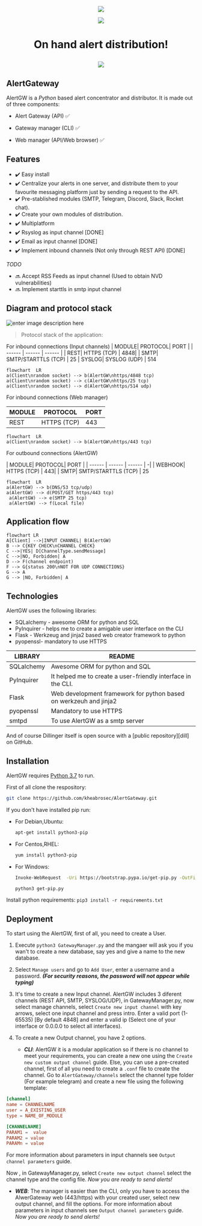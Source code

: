 


<p align="center">
  <img src="https://piwigo.camadera.com/upload/2022/07/04/20220704185624-e6d855f4.png"  />
</p>
<p align="center">
  <img src="https://snyk.io/test/github/kheabrosec/AlertGateway/badge.svg" />
</p>

<h1 align="center"> On hand alert distribution!

<p align="center">
  <img src="https://piwigo.camadera.com/upload/2022/07/04/20220704193044-a42eebc4.png" />
</p>

## AlertGateway
AlertGW is a *Python* based alert concentrator and distributor.
It is made out of three components:

 - Alert Gateway (API) ✅

  - Gateway manager (CLI) ✅  
  - Web manager (API/Web browser) ✅


## Features
 - ✔️ Easy install
 - ✔️ Centralize your alerts in one server, and distribute them to your favourite messaging platform just by sending a request to the API.
 - ✔️ Pre-stablished modules (SMTP, Telegram, Discord, Slack, Rocket chat).
 - ✔️ Create your own modules of distribution.
 - ✔️ Multiplatform
 - ✔️ Rsyslog as input channel [DONE]
 - ✔️ Email as input channel [DONE]
- ✔️ Implement inbound channels (Not only through REST API) [DONE]

_TODO_


 - 🔜  Accept RSS Feeds as input channel (Used to obtain NVD vulnerabilities)
 -  🔜 Implement starttls in smtp input channel

## Diagram and protocol stack
![enter image description here](https://piwigo.camadera.com/upload/2022/07/17/20220717140850-7e77104d.png)

> Protocol stack of the application:

For inbound connections (Input channels) 
| MODULE| PROTOCOL|  PORT |
| ------ | ------ | ------ | 
|  REST| HTTPS (TCP)  |  4848|
| SMTP| SMTP/STARTTLS (TCP) |  25
| SYSLOG| SYSLOG (UDP) |  514

````mermaid
flowchart  LR  
a(Client\nrandom socket) --> b(AlertGW\nhttps/4848 tcp)
a(Client\nrandom socket) --> c(AlertGW\nhttps/25 tcp)
a(Client\nrandom socket) --> d(AlertGW\nhttps/514 udp)
````
For inbound connections (Web manager)

| MODULE| PROTOCOL|  PORT |
| ------ | ------ | ------ |
|  REST| HTTPS (TCP)  |  443|

````mermaid
flowchart  LR  
a(Client\nrandom socket) --> b(AlertGW\nhttps/443 tcp)
````

For outbound connections (AlertGW)

| MODULE| PROTOCOL|  PORT |
| ------ | ------ | ------ | -|
| WEBHOOK| HTTPS (TCP)  |  443|
| SMTP| SMTP/STARTTLS (TCP) |  25

````mermaid
flowchart  LR  
a(AlertGW) --> b(DNS/53 tcp/udp)
a(AlertGW) --> d(POST/GET https/443 tcp)
 a(AlertGW) --> e(SMTP 25 tcp)
 a(AlertGW) --> f(Local file)
````

## Application flow
```mermaid
flowchart LR
A[Client] -->|INPUT CHANNEL| B(AlertGW)
B --> C{KEY CHECK\nCHANNEL CHECK}
C -->|YES| D[ChannelType.sendMessage]
C -->|NO, Forbidden| A
D --> F(channel endpoint)
F --> G{status 200\nNOT FOR UDP CONNECTIONS}
G --> A
G --> |NO, Forbidden| A
```
## Technologies

AlertGW uses the following libraries:

- SQLalchemy - awesome ORM for python and SQL
- PyInquirer - helps me to create a amigable user interface on the CLI
- Flask - Werkzeug and jinja2 based web creator framework to python
- pyopenssl- mandatory to use HTTPS

| LIBRARY | README |
| ------ | ------ |
|  SQLalchemy | Awesome ORM for python and SQL  |
| PyInquirer | It helped me to create a user-friendly interface in the CLI. |
| Flask  | Web development framework for python based on werkzeuh and jinja2
| pyopenssl | Mandatory to use HTTPS|
| smtpd | To use AlertGW as a smtp server|

And of course Dillinger itself is open source with a [public repository][dill]
 on GitHub.

## Installation

AlertGW requires  [Python 3.7](https://www.python.org/)  to run.

First of all clone the respository:

```sh
git clone https://github.com/kheabrosec/AlertGateway.git
```

If you don't have installed pip run:

 - For Debian,Ubuntu:

	```sh
	apt-get install python3-pip
	```
* For Centos,RHEL:
	```sh
	yum install python3-pip
	```
* For Windows:
	```sh
	Invoke-WebRequest  -Uri https://bootstrap.pypa.io/get-pip.py -OutFile get-pip.py
	```
	```sh
	python3 get-pip.py
	```
Install python requirements:
	```pip3 install -r requirements.txt```



## Deployment
To start using the AlertGW, first of all, you need to create a User.

 1. Execute	```python3 GatewayManager.py```	and the mangaer will ask you
    if you wan't to create a new database, say yes and give a name to
    the new database.

 2. Select ```Manage users``` and go to ```Add User```, enter a username
    and a password. **_(For security reasons, the password will not
    appear while typing)_**
3. It's time to create a new Input channel. AlertGW includes 3 diferent channels (REST API, SMTP, SYSLOG/UDP), in GatewayManager.py, now select manage channels, select `Create new input channel` with key arrows, select one input channel and press intro. Enter a valid port (1-65535) [By default 4848] and enter a valid ip (Select one of your interface or 0.0.0.0 to select all interfaces).
 4. To create a new Output channel, you have 2 options.
	 - ***CLI***: AlertGW it is a modular application so if there is no channel to meet your requirements, you can create a new one using the `Create new custom output channel` guide. Else, you can use a pre-created channel, first of all you need to create a `.conf` file to create the channel. Go to `AlertGateway/channels` select the channel type folder (For example telegram) and create a new file using the following template:
```conf
[channel]
name = CHANNELNAME
user = A_EXISTING_USER
type = NAME_OF_MODULE

[CHANNELNAME]
PARAM1 =  value
PARAM2 = value
PARAMn = value
```
For more information about parameters in input channels see `Output channel parameters` guide.

Now , in GatewayManager.py, select `Create new output channel` select the channel type and the config file. 
_Now you are ready to send alerts!_
-	***WEB***:  The manager is easier than the CLI, only you have to access the AlwerGateway web (443/https) with your created user, select  new output channel, and fill the options. 
For more information about parameters in input channels see `Output channel parameters` guide.
_Now you are ready to send alerts!_


